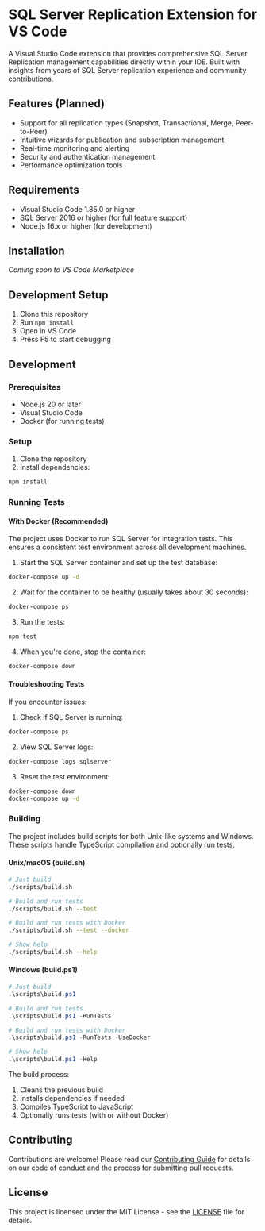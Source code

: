# SQL Server Replication Extension for VS Code

A Visual Studio Code extension that provides comprehensive SQL Server Replication management capabilities directly within your IDE. Built with insights from years of SQL Server replication experience and community contributions.

## Features (Planned)

- Support for all replication types (Snapshot, Transactional, Merge, Peer-to-Peer)
- Intuitive wizards for publication and subscription management
- Real-time monitoring and alerting
- Security and authentication management
- Performance optimization tools

## Requirements

- Visual Studio Code 1.85.0 or higher
- SQL Server 2016 or higher (for full feature support)
- Node.js 16.x or higher (for development)

## Installation

*Coming soon to VS Code Marketplace*

## Development Setup

1. Clone this repository
2. Run `npm install`
3. Open in VS Code
4. Press F5 to start debugging

## Development

### Prerequisites

- Node.js 20 or later
- Visual Studio Code
- Docker (for running tests)

### Setup

1. Clone the repository
2. Install dependencies:
```bash
npm install
```

### Running Tests

#### With Docker (Recommended)

The project uses Docker to run SQL Server for integration tests. This ensures a consistent test environment across all development machines.

1. Start the SQL Server container and set up the test database:
```bash
docker-compose up -d
```

2. Wait for the container to be healthy (usually takes about 30 seconds):
```bash
docker-compose ps
```

3. Run the tests:
```bash
npm test
```

4. When you're done, stop the container:
```bash
docker-compose down
```

#### Troubleshooting Tests

If you encounter issues:

1. Check if SQL Server is running:
```bash
docker-compose ps
```

2. View SQL Server logs:
```bash
docker-compose logs sqlserver
```

3. Reset the test environment:
```bash
docker-compose down
docker-compose up -d
```

### Building

The project includes build scripts for both Unix-like systems and Windows. These scripts handle TypeScript compilation and optionally run tests.

#### Unix/macOS (build.sh)

```bash
# Just build
./scripts/build.sh

# Build and run tests
./scripts/build.sh --test

# Build and run tests with Docker
./scripts/build.sh --test --docker

# Show help
./scripts/build.sh --help
```

#### Windows (build.ps1)

```powershell
# Just build
.\scripts\build.ps1

# Build and run tests
.\scripts\build.ps1 -RunTests

# Build and run tests with Docker
.\scripts\build.ps1 -RunTests -UseDocker

# Show help
.\scripts\build.ps1 -Help
```

The build process:
1. Cleans the previous build
2. Installs dependencies if needed
3. Compiles TypeScript to JavaScript
4. Optionally runs tests (with or without Docker)

## Contributing

Contributions are welcome! Please read our [Contributing Guide](CONTRIBUTING.md) for details on our code of conduct and the process for submitting pull requests.

## License

This project is licensed under the MIT License - see the [LICENSE](LICENSE) file for details.
